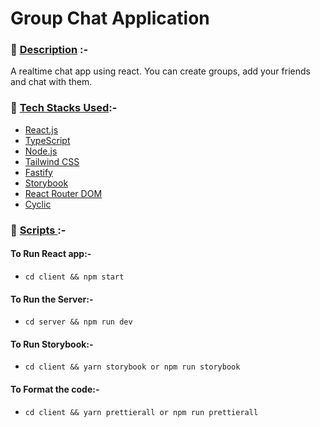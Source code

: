 # Group Chat Application

### 📇 <u>Description</u> :-

A realtime chat app using react. You can create groups, add your friends and chat with them.

### 🔧 <u>Tech Stacks Used</u>:-

- [React.js](https://reactjs.org/)
- [TypeScript](https://www.typescriptlang.org/)
- [Node.js](https://nodejs.org/en/)
- [Tailwind CSS](https://tailwindcss.com/)
- [Fastify](https://www.fastify.io/)
- [Storybook](https://storybook.js.org/)
- [React Router DOM](https://reactrouter.com/en/main)
- [Cyclic](https://www.cyclic.sh/)

### 📝 <u> Scripts </u>:-

#### To Run React app:-

- `cd client && npm start`

#### To Run the Server:-

- `cd server && npm run dev`

#### To Run Storybook:-

- `cd client && yarn storybook or npm run storybook`

#### To Format the code:-

- `cd client && yarn prettierall or npm run prettierall`
